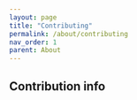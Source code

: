 ```yaml
---
layout: page
title: "Contributing"
permalink: /about/contributing
nav_order: 1
parent: About
---
```

## Contribution info